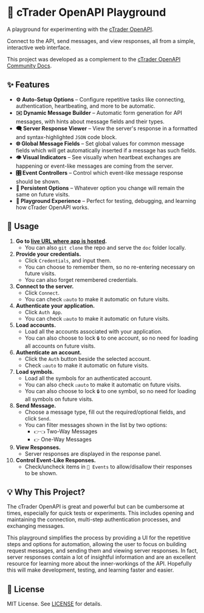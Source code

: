 # 🎠 cTrader OpenAPI Playground

A playground for experimenting with the
[cTrader OpenAPI](https://help.ctrader.com/open-api/).

Connect to the API, send messages, and view responses, all from a simple,
interactive web interface.

This project was developed as a complement to the
[cTrader OpenAPI Community Docs](https://m-ahmadi.github.io/ctoa/).

## ✨ Features

- **⚙️ Auto-Setup Options** – Configure repetitive tasks like connecting,
  authentication, heartbeating, and more to be automatic.
- **✉️ Dynamic Message Builder** – Automatic form generation for API messages,
  with hints about message fields and their types.
- **🗨️ Server Response Viewer** – View the server's response in a formatted and
  syntax-highlighted `JSON` code block.
- **🌐 Global Message Fields** – Set global values for common message fields
  which will get automatically inserted if a message has such fields.
- **👁️ Visual Indicators** – See visually when heartbeat exchanges are happening
  or event-like messages are coming from the server.
- **🎛️ Event Controllers** – Control which event-like message response should be
  shown.
- **💾 Persistent Options** – Whatever option you change will remain the same on
  future visits.
- **🎡 Playground Experience** – Perfect for testing, debugging, and learning
  how cTrader OpenAPI works.

## 📖 Usage

1. **Go to
   [live URL where app is hosted](https://m-ahmadi.github.io/ctoa-play).**
   - You can also `git clone` the repo and serve the `doc` folder locally.
2. **Provide your credentials.**
   - Click `Credentials`, and input them.
   - You can choose to remember them, so no re-entering necessary on future
     visits.
   - You can also forget remembered credentials.
3. **Connect to the server.**
   - Click `Connect`.
   - You can check `☑auto` to make it automatic on future visits.
4. **Authenticate your application.**
   - Click `Auth App`.
   - You can check `☑auto` to make it automatic on future visits.
5. **Load accounts.**
   - Load all the accounts associated with your application.
   - You can also choose to lock `🔒` to one account, so no need for loading all
     accounts on future visits.
6. **Authenticate an account.**
   - Click the `Auth` button beside the selected account.
   - Check `☑auto` to make it automatic on future visits.
7. **Load symbols.**
   - Load all the symbols for an authenticated account.
   - You can also check `☑auto` to make it automatic on future visits.
   - You can also choose to lock `🔒` to one symbol, so no need for loading all
     symbols on future visits.
8. **Send Message.**
   - Choose a message type, fill out the required/optional fields, and click
     `Send`.
   - You can filter messages shown in the list by two options:
     - `👉👈` Two-Way Messages
     - `👉` One-Way Messages
9. **View Responses.**
   - Server responses are displayed in the response panel.
10. **Control Event-Like Responses.**
    - Check/uncheck items in `🔔 Events` to allow/disallow their responses to be
      shown.

## 💡 Why This Project?

The cTrader OpenAPI is great and powerful but can be cumbersome at times,
especially for quick tests or experiments. This includes opening and maintaining
the connection, multi-step authentication processes, and exchanging messages.

This playground simplifies the process by providing a UI for the repetitive
steps and options for automation, allowing the user to focus on building request
messages, and sending them and viewing server responses. In fact, server
responses contain a lot of insightful information and are an excellent resource
for learning more about the inner-workings of the API. Hopefully this will make
development, testing, and learning faster and easier.

## 📜 License

MIT License. See [LICENSE](./LICENSE) for details.
